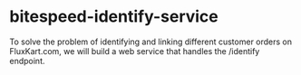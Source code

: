 # bitespeed-identify-service
 To solve the problem of identifying and linking different customer orders on FluxKart.com, we will build a web service that handles the /identify endpoint. 
